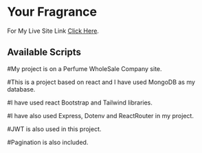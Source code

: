 # Your Fragrance

For My Live Site Link [Click Here]().

## Available Scripts

#My project is on a Perfume WholeSale Company site.

#This is a project based on react and I have used MongoDB as my database.

#I have used react Bootstrap and Tailwind libraries.

#I have also used Express, Dotenv and ReactRouter in my project.

#JWT is also used in this project.

#Pagination is also included.
